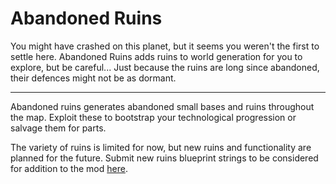 # Abandoned Ruins

You might have crashed on this planet, but it seems you weren't the first to settle here. Abandoned Ruins adds ruins to world generation for you to explore, but be careful... Just because the ruins are long since abandoned, their defences might not be as dormant.

---

Abandoned ruins generates abandoned small bases and ruins throughout the map. Exploit these to bootstrap your technological progression or salvage them for parts.

The variety of ruins is limited for now, but new ruins and functionality are planned for the future. Submit new ruins blueprint strings to be considered for addition to the mod [here](https://github.com/TGNThump/AbandonedRuins/issues/new/choose).
